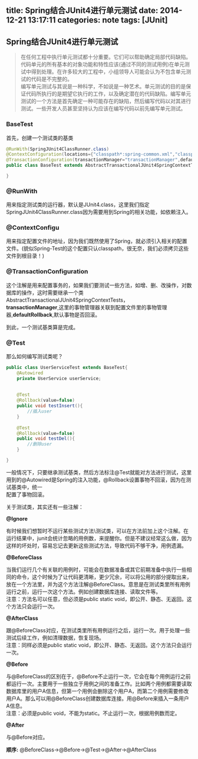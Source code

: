 title: Spring结合JUnit4进行单元测试
date: 2014-12-21 13:17:11
categories: note
tags: [JUnit]
---

## Spring结合JUnit4进行单元测试

> 在任何工程中执行单元测试都十分重要。它们可以帮助确定局部代码缺陷。代码单元的所有基本的对象功能和特性应该(通过不同的测试用例)在单元测试中得到处理。在许多较大的工程中，小组领导人可能会认为不包含单元测试的代码是不完整的。  
> 编写单元测试与其说是一种科学，不如说是一种艺术。单元测试的目的是保证代码所执行的是期望它执行的工作，以及确定潜在的代码缺陷。编写单元测试的一个方法是首先确定一种可能存在的缺陷，然后编写代码以对其进行测试。一些开发人员甚至坚持认为应该在编写代码以前先编写单元测试。  

### BaseTest  

首先，创建一个测试类的基类  

```java
@RunWith(SpringJUnit4ClassRunner.class)
@ContextConfiguration(locations={"classpath*:spring-common.xml","classpath*:spring-shiro.xml"})
@TransactionConfiguration(transactionManager="transactionManager",defaultRollback=true)
public class BaseTest extends AbstractTransactionalJUnit4SpringContextTests{

}
```

### @RunWith

用来指定测试类的运行器，默认是JUnit4.class，这里我们指定SpringJUnit4ClassRunner.class因为需要用到Spring的相关功能，如依赖注入。

### @ContextConfigu  

用来指定配置文件的地址，因为我们既然使用了Spring，就必须引入相关的配置文件。(貌似Spring-Test的这个配置只认classpath，很无奈，我们必须拷贝这些文件到根目录！)

### @TransactionConfiguration  

这个注解是用来配置事务的，如果我们要测试一些方法，如增、删、改操作，对数据库的操作，这时需要继承一个类AbstractTransactionalJUnit4SpringContextTests，  
**transactionManager**,这里的事物管理器关联到配置文件里的事物管理器,**defaultRollback**,默认事物是否回滚。  

到此，一个测试基类算是完成。  

### @Test

那么如何编写测试类呢？  

```java
public class UserServiceTest extends BaseTest{
    @Autowired
    private UserService userService;
    
   
    @Test
    @Rollback(value=false)
    public void testInsert(){
        //插入user
    }
    
    @Test
    @Rollback(value=false)
    public void testDel(){
        //删除user
    }

}
```

一般情况下，只要继承测试基类，然后方法标注@Test就能对方法进行测试，这里用到的@Autowired是Spring的注入功能，@Rollback设置事物不回滚，因为在测试基类中，统一  
配置了事物回滚。  

关于测试类，其实还有一些注解：  

**@Ignore**  

有时候我们想暂时不运行某些测试方法\测试类，可以在方法前加上这个注解。在运行结果中，junit会统计忽略的用例数，来提醒你。但是不建议经常这么做，因为这样的坏处时，容易忘记去更新这些测试方法，导致代码不够干净，用例遗漏。  

**@BeforeClass**  

当我们运行几个有关联的用例时，可能会在数据准备或其它前期准备中执行一些相同的命令，这个时候为了让代码更清晰，更少冗余，可以将公用的部分提取出来，放在一个方法里，并为这个方法注解@BeforeClass。意思是在测试类里所有用例运行之前，运行一次这个方法。例如创建数据库连接、读取文件等。  
注意：方法名可以任意，但必须是public static void，即公开、静态、无返回。这个方法只会运行一次。  

**@AfterClass**  

跟@BeforeClass对应，在测试类里所有用例运行之后，运行一次。用于处理一些测试后续工作，例如清理数据，恢复现场。   
注意：同样必须是public static void，即公开、静态、无返回。这个方法只会运行一次。  

**@Before**  

与@BeforeClass的区别在于，@Before不止运行一次，它会在每个用例运行之前都运行一次。主要用于一些独立于用例之间的准备工作。比如两个用例都需要读取数据库里的用户A信息，但第一个用例会删除这个用户A，而第二个用例需要修改用户A。那么可以用@BeforeClass创建数据库连接。用@Before来插入一条用户A信息。   
注意：必须是public void，不能为static。不止运行一次，根据用例数而定。  

**@After**

与@Before对应。  

**顺序:** @BeforeClass->@Before->@Test->@After->@AfterClass